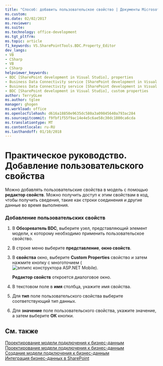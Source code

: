 ```yaml
---
title: "Способ: добавить пользовательское свойство | Документы Microsoft"
ms.custom: 
ms.date: 02/02/2017
ms.reviewer: 
ms.suite: 
ms.technology: office-development
ms.tgt_pltfrm: 
ms.topic: article
f1_keywords: VS.SharePointTools.BDC.Property_Editor
dev_langs:
- VB
- CSharp
- VB
- CSharp
helpviewer_keywords:
- BDC [SharePoint development in Visual Studio], properties
- Business Data Connectivity service [SharePoint development in Visual Studio], properties
- Business Data Connectivity service [SharePoint development in Visual Studio], custom properties
- BDC [SharePoint development in Visual Studio], custom properties
author: TerryGLee
ms.author: tglee
manager: ghogen
ms.workload: office
ms.openlocfilehash: d616a18850e9635dc580a3a09845640a793ac284
ms.sourcegitcommit: f9fbf1f55f9ac14e4e5c6ae58c30dc1800ca6cda
ms.translationtype: MT
ms.contentlocale: ru-RU
ms.lasthandoff: 01/10/2018
---
```

# <a name="how-to-add-a-custom-property"></a>Практическое руководство. Добавление пользовательского свойства
  Можно добавлять пользовательские свойства в модель с помощью **редактор свойств**. Можно получить доступ к этим свойствам в код, чтобы получить сведения, такие как строки соединения и другие данные во время выполнения.  
  
### <a name="to-add-a-custom-property"></a>Добавление пользовательских свойств  
  
1.  В **Обозреватель BDC**, выберите узел, представляющий элемент модели, к которому необходимо применить пользовательское свойство.  
  
2.  В строке меню выберите **представление**, **окно свойств**.  
  
3.  В **свойства** окно, выберите **Custom Properties** свойство и затем нажмите кнопку с многоточием (![эллипс конструктора ASP.NET Mobile](../sharepoint/media/mwellipsis.gif "ASP. Эллипс конструктора Mobile NET")).  
  
     **Редактор свойств** откроется диалоговое окно.  
  
4.  В текстовом поле в **имя** столбца, укажите имя свойства.  
  
5.  Для **тип** поле пользовательского свойства выберите соответствующий тип данных.  
  
6.  Для **значение** поле пользовательского свойства, укажите значение, а затем выберите **ОК** кнопки.  
  
## <a name="see-also"></a>См. также  
 [Проектирование модели подключения к бизнес-данным](../sharepoint/designing-a-business-data-connectivity-model.md)   
 [Проектирование модели подключения к бизнес-данным](../sharepoint/designing-a-business-data-connectivity-model.md)   
 [Создание модели подключения к бизнес-данным](../sharepoint/creating-a-business-data-connectivity-model.md)   
 [Интеграция бизнес-данных в SharePoint](../sharepoint/integrating-business-data-into-sharepoint.md)  
  
  